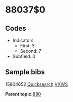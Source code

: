 # 88037$0

## Codes

-   Indicators
    -   First: 3
    -   Second: 7
-   Subfield: 0

## Sample bibs

15804652 [Quicksearch](https://search.library.yale.edu/catalog/15804652) [VXWS](http://prodorbis.library.yale.edu:7014/vxws/GetHoldingsService?bibId=15804652)

**Parent topic:**[880](../../tags/880/880.md)

